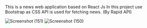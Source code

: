 This is a news web application based on React Js
In this project use Bootstrap as CSS
API is used for fetching news.
(By Rapid API)



![Screenshot (151)](https://user-images.githubusercontent.com/60335458/158059046-e8a1c9da-1b98-48ab-85f3-d9261eb0db30.png)
![Screenshot (150)](https://user-images.githubusercontent.com/60335458/158059048-d4e02b92-d514-4c89-a3c1-2d3dc61d7795.png)
